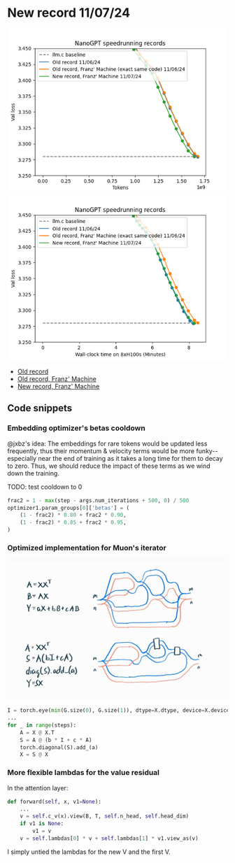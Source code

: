 # New record 11/07/24

![](nanogpt_speedrun.png)
![](nanogpt_speedrun_wallclock.png)

* [Old record](dd7304a6-cc43-4d5e-adb8-c070111464a1.txt)
* [Old record, Franz' Machine](b5329e17-61ba-479c-80cb-098ea2c2671d.txt)
* [New record, Franz' Machine](6c9d875b-ad91-46c9-9ede-2c7f998b9b16.txt)

## Code snippets

### Embedding optimizer's betas cooldown

@jxbz's idea: The embeddings for rare tokens would be updated less frequently, thus their momentum & velocity terms would be more funky--especially near the end of training as it takes a long time for them to decay to zero. Thus, we should reduce the impact of these terms as we wind down the training.

TODO: test cooldown to 0

```python
frac2 = 1 - max(step - args.num_iterations + 500, 0) / 500
optimizer1.param_groups[0]['betas'] = (
    (1 - frac2) * 0.80 + frac2 * 0.90,
    (1 - frac2) * 0.85 + frac2 * 0.95,
)
```

### Optimized implementation for Muon's iterator

![Algebraic rewrites](muon_algebraic_rewrites.png)

```python
I = torch.eye(min(G.size(0), G.size(1)), dtype=X.dtype, device=X.device)
...
for _ in range(steps):
    A = X @ X.T
    S = A @ (b * I + c * A)
    torch.diagonal(S).add_(a)
    X = S @ X
```

### More flexible lambdas for the value residual

In the attention layer:

```python
def forward(self, x, v1=None):
    ...
    v = self.c_v(x).view(B, T, self.n_head, self.head_dim)
    if v1 is None:
        v1 = v
    v = self.lambdas[0] * v + self.lambdas[1] * v1.view_as(v)
```

I simply untied the lambdas for the new V and the first V.

